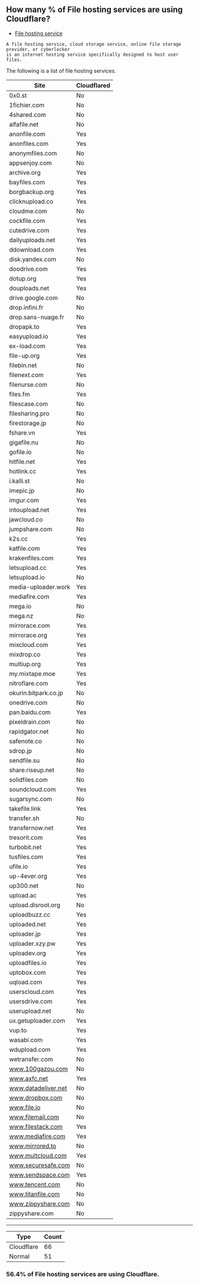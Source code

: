 ## How many % of File hosting services are using Cloudflare?


- [File hosting service](https://en.wikipedia.org/wiki/File_hosting_service)
```
A file hosting service, cloud storage service, online file storage provider, or cyberlocker 
is an internet hosting service specifically designed to host user files.
```


The following is a list of file hosting services.


| Site | Cloudflared |
| --- | --- |
| 0x0.st | No |
| 1fichier.com | No |
| 4shared.com | No |
| alfafile.net | No |
| anonfile.com | Yes |
| anonfiles.com | Yes |
| anonymfiles.com | No |
| appsenjoy.com | No |
| archive.org | Yes |
| bayfiles.com | Yes |
| borgbackup.org | Yes |
| clicknupload.co | Yes |
| cloudme.com | No |
| cockfile.com | Yes |
| cutedrive.com | Yes |
| dailyuploads.net | Yes |
| ddownload.com | Yes |
| disk.yandex.com | No |
| doodrive.com | Yes |
| dotup.org | Yes |
| douploads.net | Yes |
| drive.google.com | No |
| drop.infini.fr | No |
| drop.sans-nuage.fr | No |
| dropapk.to | Yes |
| easyupload.io | Yes |
| ex-load.com | Yes |
| file-up.org | Yes |
| filebin.net | No |
| filenext.com | Yes |
| filenurse.com | No |
| files.fm | Yes |
| filescase.com | No |
| filesharing.pro | No |
| firestorage.jp | No |
| fshare.vn | Yes |
| gigafile.nu | No |
| gofile.io | No |
| hitfile.net | Yes |
| hotlink.cc | Yes |
| i.kalli.st | No |
| imepic.jp | No |
| imgur.com | Yes |
| intoupload.net | Yes |
| jawcloud.co | No |
| jumpshare.com | No |
| k2s.cc | Yes |
| katfile.com | Yes |
| krakenfiles.com | Yes |
| letsupload.cc | Yes |
| letsupload.io | No |
| media-uploader.work | Yes |
| mediafire.com | Yes |
| mega.io | No |
| mega.nz | No |
| mirrorace.com | Yes |
| mirrorace.org | Yes |
| mixcloud.com | Yes |
| mixdrop.co | Yes |
| multiup.org | Yes |
| my.mixtape.moe | Yes |
| nitroflare.com | Yes |
| okurin.bitpark.co.jp | No |
| onedrive.com | No |
| pan.baidu.com | Yes |
| pixeldrain.com | No |
| rapidgator.net | No |
| safenote.co | No |
| sdrop.jp | No |
| sendfile.su | No |
| share.riseup.net | No |
| solidfiles.com | No |
| soundcloud.com | Yes |
| sugarsync.com | No |
| takefile.link | Yes |
| transfer.sh | No |
| transfernow.net | Yes |
| tresorit.com | Yes |
| turbobit.net | Yes |
| tusfiles.com | Yes |
| ufile.io | Yes |
| up-4ever.org | Yes |
| up300.net | No |
| upload.ac | Yes |
| upload.disroot.org | No |
| uploadbuzz.cc | Yes |
| uploaded.net | Yes |
| uploader.jp | Yes |
| uploader.xzy.pw | Yes |
| uploadev.org | Yes |
| uploadfiles.io | Yes |
| uptobox.com | Yes |
| uqload.com | Yes |
| userscloud.com | Yes |
| usersdrive.com | Yes |
| userupload.net | No |
| ux.getuploader.com | Yes |
| vup.to | Yes |
| wasabi.com | Yes |
| wdupload.com | Yes |
| wetransfer.com | No |
| www.100gazou.com | No |
| www.axfc.net | Yes |
| www.datadeliver.net | No |
| www.dropbox.com | No |
| www.file.io | No |
| www.filemail.com | No |
| www.filestack.com | Yes |
| www.mediafire.com | Yes |
| www.mirrored.to | No |
| www.multcloud.com | Yes |
| www.securesafe.com | No |
| www.sendspace.com | Yes |
| www.tencent.com | No |
| www.titanfile.com | No |
| www.zippyshare.com | No |
| zippyshare.com | No |


-----

| Type | Count |
| --- | --- | 
| Cloudflare | 66 |
| Normal | 51 |


### 56.4% of File hosting services are using Cloudflare.
